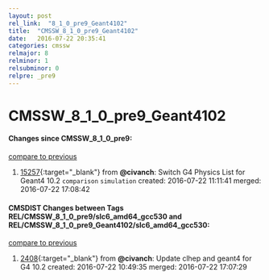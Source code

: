 ```yaml
---
layout: post
rel_link:  "8_1_0_pre9_Geant4102"
title:  "CMSSW_8_1_0_pre9_Geant4102"
date:   2016-07-22 20:35:41
categories: cmssw
relmajor: 8
relminor: 1
relsubminor: 0
relpre: _pre9
---
```


# CMSSW_8_1_0_pre9_Geant4102
#### Changes since CMSSW_8_1_0_pre9:

[compare to previous](https://github.com/cms-sw/cmssw/compare/CMSSW_8_1_0_pre9...CMSSW_8_1_0_pre9_Geant4102)



1. [15257](http://github.com/cms-sw/cmssw/pull/15257){:target="_blank"}  from **@civanch**: Switch G4 Physics List for Geant4 10.2 `comparison`  `simulation`  created: 2016-07-22 11:11:41 merged: 2016-07-22 17:08:42

#### CMSDIST Changes between Tags REL/CMSSW_8_1_0_pre9/slc6_amd64_gcc530 and REL/CMSSW_8_1_0_pre9_Geant4102/slc6_amd64_gcc530:

[compare to previous](https://github.com/cms-sw/cmsdist/compare/REL/CMSSW_8_1_0_pre9/slc6_amd64_gcc530...REL/CMSSW_8_1_0_pre9_Geant4102/slc6_amd64_gcc530)



1. [2408](http://github.com/cms-sw/cmsdist/pull/2408){:target="_blank"}  from **@civanch**: Update clhep and geant4 for G4 10.2 created: 2016-07-22 10:49:35 merged: 2016-07-22 17:07:29
